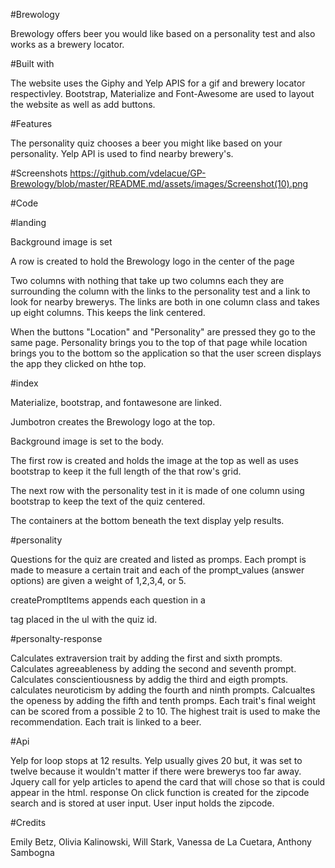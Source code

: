 #Brewology

Brewology offers beer you would like based on a personality test and also works as a brewery locator.

#Built with

The website uses the Giphy and Yelp APIS for a gif and brewery locator respectivley.
Bootstrap, Materialize and Font-Awesome are used to layout the website as well as add buttons.

#Features

The personality quiz chooses a beer you might like based on your personality.
Yelp API is used to find nearby brewery's.

#Screenshots
https://github.com/vdelacue/GP-Brewology/blob/master/README.md/assets/images/Screenshot(10).png

#Code

   #landing
   
Background image is set

A row is created to hold the Brewology logo in the center of the page

Two columns with nothing that take up two columns each they are surrounding the column with the links to the personality test and a link to look for nearby brewerys. The links are both in one column class and takes up eight columns. This keeps the link centered.

When the buttons "Location" and "Personality" are pressed they go to the same page. Personality brings you to the top of that page while location brings you to the bottom so the application so that the user screen displays the app they clicked on hthe top.   
 
   #index
   
Materialize, bootstrap, and fontawesone are linked.

Jumbotron creates the Brewology logo at the top.

Background image is set to the body.

The first row is created and holds the image at the top as well as uses bootstrap to keep it the full length of the that row's grid.

The next row with the personality test in it is made of one column using bootstrap to keep the text of the quiz centered.

The containers at the bottom beneath the text display yelp results.

   #personality
   
Questions for the quiz are created and listed as promps. Each prompt is made to measure a certain trait and each of the prompt_values (answer options) are given a weight of 1,2,3,4, or 5.

createPromptItems appends each question in a <p> tag placed in the ul with the quiz id.

   #personalty-response
   
Calculates extraversion trait by adding the first and sixth prompts.
Calculates agreeableness by adding the second and seventh prompt.
Calculates conscientiousness by addig the third and eigth prompts.
calculates neuroticism by adding the fourth and ninth prompts.
Calcualtes the openess by adding the fifth and tenth promps.
Each trait's final weight can be scored from a possible 2 to 10.
The highest trait is used to make the recommendation. Each trait is linked to a beer.




   #Api
   
Yelp for loop stops at 12 results. Yelp usually gives 20 but, it was set to twelve because it wouldn't matter if there were brewerys too far away.
Jquery call for yelp articles to apend the card that will chose so that is could appear in the html.
response
On click function is created for the zipcode search and is stored at user input. User input holds the zipcode.


#Credits

Emily Betz, Olivia Kalinowski, Will Stark, Vanessa de La Cuetara, Anthony Sambogna
 
